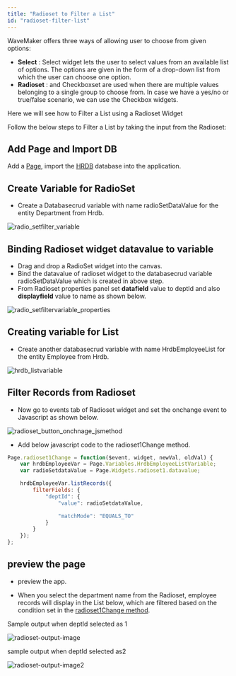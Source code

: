 ```yaml
---
title: "Radioset to Filter a List"
id: "radioset-filter-list"
---
```


WaveMaker offers three ways of allowing user to choose from given options:

- **Select** : Select widget lets the user to select values from an available list of options. The options are given in the form of a drop-down list from which the user can choose one option.
- **Radioset** : and Checkboxset are used when there are multiple values belonging to a single group to choose from. In case we have a yes/no or true/false scenario, we can use the Checkbox widgets.

Here we will see how to Filter a List using a Radioset Widget

Follow the below steps to Filter a List by taking the input from the Radioset:

## Add Page and Import DB

Add a [Page](/learn/app-development/ui-design/designing-app), import the [HRDB](/learn/app-development/services/database-services/working-with-databases#2-sample-db) database into the application.

## Create Variable for RadioSet

- Create a Databasecrud variable with name radioSetDataValue for the entity Department from Hrdb.

![radio_setfilter_variable](/learn/assets/radio_setfilter_variable.png)

## Binding Radioset widget datavalue to variable
- Drag and drop a RadioSet widget into the canvas.
- Bind the datavalue of radioset widget to the databasecrud variable radioSetDataValue which is created in above step.
- From Radioset properties panel set **datafield** value to deptId and also **displayfield** value to name as shown below.

![radio_setfiltervariable_properties](/learn/assets/radio_setfiltervariable_properties.png)

## Creating variable for List

- Create another databasecrud variable with name HrdbEmployeeList for the entity Employee from Hrdb.

![hrdb_listvariable](/learn/assets/hrdb_listvariable.png)

## Filter Records from Radioset

- Now go to events tab of Radioset widget and set the onchange event to Javascript as shown below.

![radioset_button_onchnage_jsmethod](/learn/assets/radioset_button_onchnage_jsmethod.png)

- Add below javascript code to the  radioset1Change method.

```js
Page.radioset1Change = function($event, widget, newVal, oldVal) {
    var hrdbEmployeeVar = Page.Variables.HrdbEmployeeListVariable;
    var radioSetdataValue = Page.Widgets.radioset1.datavalue;

    hrdbEmployeeVar.listRecords({
        filterFields: {
            "deptId": {
                "value": radioSetdataValue,

                "matchMode": "EQUALS_TO"
            }
        }
    });
};

```

## preview the page
- preview the app.

- When you select the department name from the Radioset, employee records will display in the List below, which are filtered based on the condition set in the [radioset1Change method](#filter-records-from-radioset).

Sample output when deptId selected as 1

![radioset-output-image](/learn/assets/radioset-output-image.png)

sample output when deptId selected as2

![radioset-output-image2](/learn/assets/radioset-output-image2.png)

